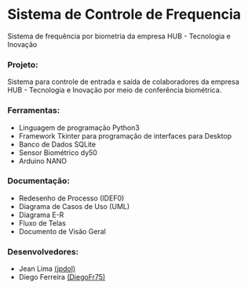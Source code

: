 # Sistema de Controle de Frequencia
Sistema de frequência por biometria da empresa HUB - Tecnologia e Inovação

### Projeto:

Sistema para controle de entrada e saída de colaboradores da empresa HUB - Tecnologia e Inovação por meio de conferência biométrica.

### Ferramentas:

  - Linguagem de programação Python3
  - Framework Tkinter para programação de interfaces para Desktop
  - Banco de Dados SQLite
  - Sensor Biométrico dy50
  - Arduino NANO

### Documentação:

  - Redesenho de Processo (IDEF0)
  - Diagrama de Casos de Uso (UML)
  - Diagrama E-R
  - Fluxo de Telas
  - Documento de Visão Geral

### Desenvolvedores:
  
  - Jean Lima [(jpdol)](https://github.com/jpdol)
  - Diego Ferreira [(DiegoFr75)](https://github.com/DiegoFr75)
